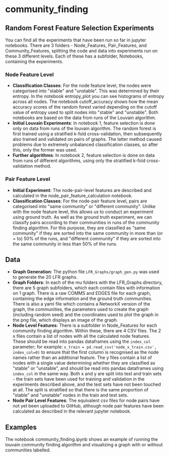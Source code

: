 # community_finding

## Random Forest Feature Selection Experiments
You can find all the experiments that have been run so far in jupyter notebooks. There are 3 folders - Node_Features, Pair_Features, and Community_Features, splitting the code and data into experiments run on these 3 different levels. Each of these has a subfolder, Notebooks, containing the experiments.
### Node Feature Level
- **Classification Classes**: For the node feature level, the nodes were categorised into "stable" and "unstable". This was determined by their entropy. In the notebook entropy_plot you can see histograms of entropy across all nodes. The notebook cutoff_accuracy shows how the mean accuracy scores of the random forest varied depending on the cutoff value of entropy used to split nodes into "stable" and "unstable". Both notebooks are based on the data from runs of the Louvain algorithm.
- **Initial Louvain Experiments**: In notebook 1, feature selection is done only on data from runs of the louvain algorithm. The random forest is first trained using a stratified k-fold cross-validation, then subsequently also trained and validated on pairs of graphs. The latter method caused problems due to extremely unbalanced classification classes, so after this, only the former was used.
- **Further algorithms**: In notebook 2, feature selection is done on data from runs of different algorithms, using only the stratified k-fold cross-validation method.
### Pair Feature Level
- **Initial Experiment**: The node-pair-level features are described and calculated in the node_pair_feature_calculation notebook.
- **Classification Classes**: For the node-pair feature level, pairs are categorised into "same community" or "different community". Unlike with the node feature level, this allows us to conduct an experiment using ground truth. As well as the ground truth experiment, we can classify pairs according to their communities in runs of the community finding algorithm. For this purpose, they are classified as "same community" if they are sorted into the same community in more than (or = to) 50% of the runs, and "different community" if they are sorted into the same community in less than 50% of the runs.

## Data
- **Graph Generation**: The python file `LFR_Graphs/graph_gen.py` was used to generate the 20 LFR graphs.
- **Graph Folders**: In each of the mu folders with the LFR_Graphs directory, there are 5 graph subfolders, which each contain files with information on 1 graph. There is a raw COMMS and EDGES file for each graph, containing the edge information and the ground truth communities. There is also a yaml file which contains a NetworkX version of the graph, the communities, the parameters used to create the graph (including random seed) and the coordinates used to plot the graph in the png file, which displays an image of the graph.
- **Node Level Features**: There is a subfolder in Node_Features for each community finding algorithm. Within these, there are 4 CSV files. The 2 x files contain a list of nodes with all the calculated node features. These should be read into pandas dataframes using the `index_col` parameter; for example: `x_train = pd.read_csv('node_x_train.csv', index_col=0)` to ensure that the first column is recognised as the node names rather than an additional feature. The y files contain a list of nodes with a single value determining whether they are classified as "stable" or "unstable", and should be read into pandas dataframes using `index_col` in the same way. Both x and y are split into test and train sets - the train sets have been used for training and validation in the experiments described above, and the test sets have not been touched at all. The split is stratified so that there is the same proportion of "stable" and "unstable" nodes in the train and test sets.
- **Node Pair Level Features**: The equivalent csv files for node pairs have not yet been uploaded to GitHub, although node pair features have been calculated as described in the relevant jupyter notebook.

## Examples
The notebook community_finding.ipynb shows an example of running the louvain community finding algorithm and visualizing a graph with or without communities labelled.
